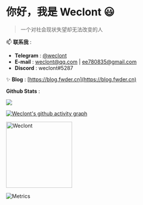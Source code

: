 # 你好，我是 Weclont 😃 

> 一个对社会现状失望却无法改变的人

📫 **联系我** :
  - **Telegram** : [@weclont](https://t.me/weclont)
  - **E-mail** : weclont@qq.com | ee780835@gmail.com
  - **Discord** : weclont#5287

✨ **Blog** : [https://blog.fwder.cn](https://blog.fwder.cn)

**Github Stats** :
 
<a href="https://github.com/anuraghazra/github-readme-stats">
<img src="https://github-readme-stats.vercel.app/api?username=weclont&show_icons=true&theme=graywhite" />
</a>

 [![Weclont's github activity graph](https://activity-graph.herokuapp.com/graph?username=weclont&theme=minimal)](https://github.com/ashutosh00710/github-readme-activity-graph)

<img height="180em" src="https://github-readme-stats.vercel.app/api/top-langs?username=Weclont&show_icons=true&locale=en&layout=compact&hide_border=true&theme=radical" alt="Weclont" align = "center"/></p>

![Metrics](https://metrics.lecoq.io/Weclont?template=classic&isocalendar=1&isocalendar.duration=full-year)

<img src="https://api.xecades.xyz/api?&qq=1145141919810&img=1&quote=%E6%AD%A4%E7%94%9F%E6%97%A0%E6%82%94%E5%85%A5%E4%B8%9C%E6%96%B9%EF%BC%8C%E6%9D%A5%E4%B8%96%E6%84%BF%E7%94%9F%E5%B9%BB%E6%83%B3%E4%B9%A1" alt>

 <img src="https://api.fwder.cn/pic" alt>


